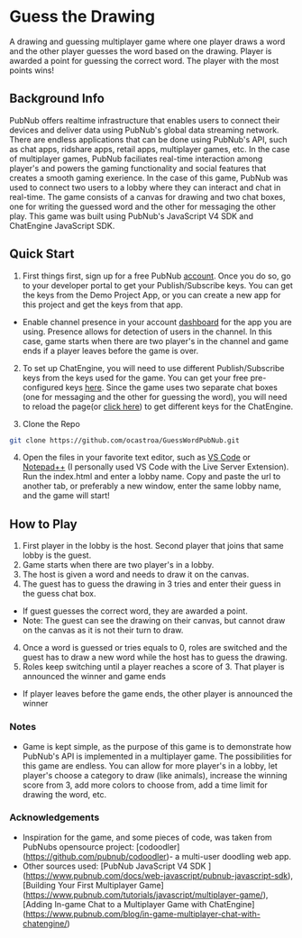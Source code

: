# Guess the Drawing

A drawing and guessing multiplayer game where one player draws a word and the other player guesses the word based on the drawing. Player is awarded a point for guessing the correct word. The player with the most points wins!

## Background Info

PubNub offers realtime infrastructure that enables users to connect their devices and deliver data using PubNub's global data streaming network. There are endless applications that can be done using PubNub's API, such as chat apps, ridshare apps, retail apps, multiplayer games, etc. In the case of multiplayer games, PubNub faciliates real-time interaction among player's and powers the gaming functionality and social features that creates a smooth gaming exerience. In the case of this game, PubNub was used to connect two users to a lobby where they can interact and chat in real-time. The game consists of a canvas for drawing and two chat boxes, one for writing the guessed word and the other for messaging the other play. This game was built using PubNub's JavaScript V4 SDK and ChatEngine JavaScript SDK. 

## Quick Start

1) First things first, sign up for a free PubNub [account](https://dashboard.pubnub.com/signup). Once you do so, go to your developer portal to get your Publish/Subscribe keys. You can get the keys from the Demo Project App, or you can create a new app for this project and get the keys from that app. 
- Enable channel presence in your account [dashboard](https://admin.pubnub.com/#/user/) for the app you are using. Presence allows for detection of users in the channel. In this case, game starts when there are two player's in the channel and game ends if a player leaves before the game is over.

2) To set up ChatEngine, you will need to use different Publish/Subscribe keys from the keys used for the game. You can get your free pre-configured keys [here](https://www.pubnub.com/tutorials/chatengine/). Since the game uses two separate chat boxes (one for messaging and the other for guessing the word), you will need to reload the page(or [click here](https://www.pubnub.com/tutorials/chatengine/)) to get different keys for the ChatEngine.

3) Clone the Repo
```bash
git clone https://github.com/ocastroa/GuessWordPubNub.git
```
4) Open the files in your favorite text editor, such as [VS Code](https://code.visualstudio.com/download) or [Notepad++](https://notepad-plus-plus.org/download/v7.6.4.html) (I personally used VS Code with the Live Server Extension). Run the index.html and enter a lobby name. Copy and paste the url to another tab, or preferably a new window, enter the same lobby name, and the game will start!

## How to Play

1) First player in the lobby is the host. Second player that joins that same lobby is the guest.
2) Game starts when there are two player's in a lobby.
3) The host is given a word and needs to draw it on the canvas.
4) The guest has to guess the drawing in 3 tries and enter their guess in the guess chat box. 
- If guest guesses the correct word, they are awarded a point.
- Note: The guest can see the drawing on their canvas, but cannot draw on the canvas as it is not their turn to draw. 
4) Once a word is guessed or tries equals to 0, roles are switched and the guest has to draw a new word while the host has to guess the drawing.
5) Roles keep switching until a player reaches a score of 3. That player is announced the winner and game ends
- If player leaves before the game ends, the other player is announced the winner

### Notes

- Game is kept simple, as the purpose of this game is to demonstrate how PubNub's API is implemented in a multiplayer game. The possibilities for this game are endless. You can allow for more player's in a lobby, let player's choose a category to draw (like animals), increase the winning score from 3, add more colors to choose from, add a time limit for drawing the word, etc.

### Acknowledgements
- Inspiration for the game, and some pieces of code, was taken from PubNubs opensource project: [codoodler] (https://github.com/pubnub/codoodler)- a multi-user doodling web app. 
- Other sources used: [PubNub JavaScript V4 SDK ] (https://www.pubnub.com/docs/web-javascript/pubnub-javascript-sdk), [Building Your First Multiplayer Game] (https://www.pubnub.com/tutorials/javascript/multiplayer-game/), [Adding In-game Chat to a Multiplayer Game with ChatEngine] (https://www.pubnub.com/blog/in-game-multiplayer-chat-with-chatengine/)
 
